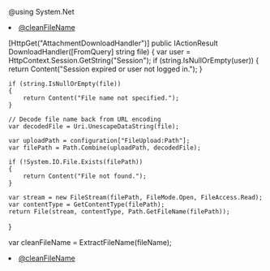 @using System.Net

<li>
    <a href="/AttachmentDownloadHandler?file=@Url.Encode(fileName)" target="_blank">@cleanFileName</a>
</li>

[HttpGet("AttachmentDownloadHandler")]
public IActionResult DownloadHandler([FromQuery] string file)
{
    var user = HttpContext.Session.GetString("Session");
    if (string.IsNullOrEmpty(user))
    {
        return Content("Session expired or user not logged in.");
    }

    if (string.IsNullOrEmpty(file))
    {
        return Content("File name not specified.");
    }

    // Decode file name back from URL encoding
    var decodedFile = Uri.UnescapeDataString(file);

    var uploadPath = configuration["FileUpload:Path"];
    var filePath = Path.Combine(uploadPath, decodedFile);

    if (!System.IO.File.Exists(filePath))
    {
        return Content("File not found.");
    }

    var stream = new FileStream(filePath, FileMode.Open, FileAccess.Read);
    var contentType = GetContentType(filePath);
    return File(stream, contentType, Path.GetFileName(filePath));
}



var cleanFileName = ExtractFileName(fileName);

<li>
				<a href="/AttachmentDownloadHandler?file=@fileName" target="_blank">@cleanFileName</a>
</li>
